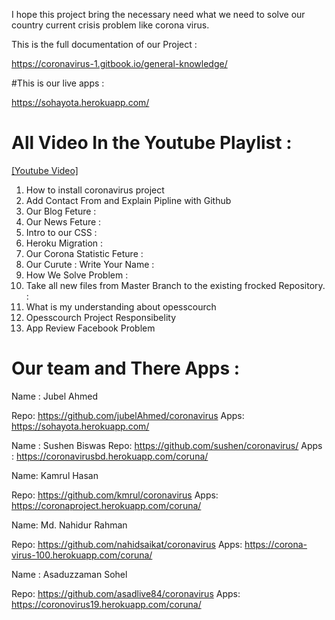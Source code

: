 
I hope this project bring the necessary need what we need to solve our country current crisis problem like corona virus.

This is the full documentation of our Project :

https://coronavirus-1.gitbook.io/general-knowledge/


#This is our live apps :

https://sohayota.herokuapp.com/

# All Video In the Youtube Playlist  :

[[Youtube Video]](https://www.youtube.com/playlist?list=PLSQ_pVMGfBaPipBOXnCze267aS8EPxe8_)


1.  How to install coronavirus project
2.  Add Contact From and Explain Pipline with Github
3.  Our Blog Feture :
4.  Our News Feture :
5.  Intro to our CSS :
6.  Heroku Migration : 
7.  Our Corona Statistic Feture :
8.  Our Curute : Write Your Name :
9.  How We Solve Problem :
10. Take all new files from Master Branch to the existing frocked Repository. :
11. What is my understanding about opesscourch
12. Opesscourch Project Responsibelity
13. App Review Facebook Problem


# Our team and There Apps  :

Name : Jubel Ahmed

Repo:
https://github.com/jubelAhmed/coronavirus
Apps:
https://sohayota.herokuapp.com/

Name : Sushen Biswas
Repo: 
https://github.com/sushen/coronavirus/
Apps :
https://coronavirusbd.herokuapp.com/coruna/

Name: Kamrul Hasan

Repo:
https://github.com/kmrul/coronavirus
Apps:
https://coronaproject.herokuapp.com/coruna/

Name: Md. Nahidur Rahman

Repo:
https://github.com/nahidsaikat/coronavirus
Apps:
https://corona-virus-100.herokuapp.com/coruna/



Name : Asaduzzaman Sohel

Repo:
https://github.com/asadlive84/coronavirus
Apps:
https://coronovirus19.herokuapp.com/coruna/










